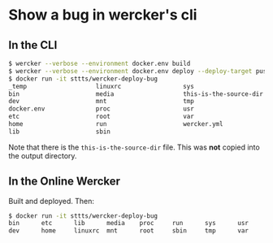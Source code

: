 # Show a bug in wercker's cli

## In the CLI

```bash
$ wercker --verbose --environment docker.env build
$ wercker --verbose --environment docker.env deploy --deploy-target push
$ docker run -it sttts/wercker-deploy-bug
_temp                   linuxrc                 sys
bin                     media                   this-is-the-source-dir
dev                     mnt                     tmp
docker.env              proc                    usr
etc                     root                    var
home                    run                     wercker.yml
lib                     sbin
```

Note that there is the `this-is-the-source-dir` file. This was **not** copied into the output directory.

## In the Online Wercker

Built and deployed. Then:

```bash
$ docker run -it sttts/wercker-deploy-bug
bin      etc      lib      media    proc     run      sys      usr
dev      home     linuxrc  mnt      root     sbin     tmp      var
```
